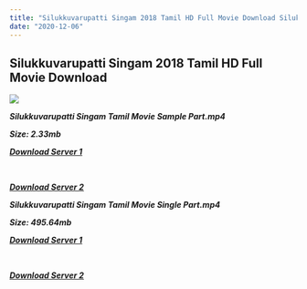 ```yaml
---
title: "Silukkuvarupatti Singam 2018 Tamil HD Full Movie Download Silukkuvarupatti Singam Tamil HD Movie Download"
date: "2020-12-06"
---
```


## Silukkuvarupatti Singam 2018 Tamil HD Full Movie Download

![](https://images.moviebuff.com/177adff6-9e30-4b3f-8dd6-bdc185b12854?w=1000)

**_Silukkuvarupatti Singam Tamil Movie Sample Part.mp4_**

**_Size: 2.33mb_**

**_[Download Server 1](http://b8.wetransfer.vip/files/Tamil{525e4ed8fa01f01a9103e1e2d0de788082fff3ddd3718eaf08f87fc8fd9b0ee6}20Movies/Tamil{525e4ed8fa01f01a9103e1e2d0de788082fff3ddd3718eaf08f87fc8fd9b0ee6}202018{525e4ed8fa01f01a9103e1e2d0de788082fff3ddd3718eaf08f87fc8fd9b0ee6}20Movies/Silukkuvarupatti{525e4ed8fa01f01a9103e1e2d0de788082fff3ddd3718eaf08f87fc8fd9b0ee6}20Singam{525e4ed8fa01f01a9103e1e2d0de788082fff3ddd3718eaf08f87fc8fd9b0ee6}20(2018)/Silukkuvarupatti{525e4ed8fa01f01a9103e1e2d0de788082fff3ddd3718eaf08f87fc8fd9b0ee6}20Singam{525e4ed8fa01f01a9103e1e2d0de788082fff3ddd3718eaf08f87fc8fd9b0ee6}20(2018){525e4ed8fa01f01a9103e1e2d0de788082fff3ddd3718eaf08f87fc8fd9b0ee6}20HDRip/Silukkuvarupatti{525e4ed8fa01f01a9103e1e2d0de788082fff3ddd3718eaf08f87fc8fd9b0ee6}20Singam{525e4ed8fa01f01a9103e1e2d0de788082fff3ddd3718eaf08f87fc8fd9b0ee6}20(2018){525e4ed8fa01f01a9103e1e2d0de788082fff3ddd3718eaf08f87fc8fd9b0ee6}20Sample{525e4ed8fa01f01a9103e1e2d0de788082fff3ddd3718eaf08f87fc8fd9b0ee6}20(640x360).mp4)_**

**_[  
](http://b8.wetransfer.vip/files/Tamil{525e4ed8fa01f01a9103e1e2d0de788082fff3ddd3718eaf08f87fc8fd9b0ee6}20Movies/Tamil{525e4ed8fa01f01a9103e1e2d0de788082fff3ddd3718eaf08f87fc8fd9b0ee6}202018{525e4ed8fa01f01a9103e1e2d0de788082fff3ddd3718eaf08f87fc8fd9b0ee6}20Movies/Silukkuvarupatti{525e4ed8fa01f01a9103e1e2d0de788082fff3ddd3718eaf08f87fc8fd9b0ee6}20Singam{525e4ed8fa01f01a9103e1e2d0de788082fff3ddd3718eaf08f87fc8fd9b0ee6}20(2018)/Silukkuvarupatti{525e4ed8fa01f01a9103e1e2d0de788082fff3ddd3718eaf08f87fc8fd9b0ee6}20Singam{525e4ed8fa01f01a9103e1e2d0de788082fff3ddd3718eaf08f87fc8fd9b0ee6}20(2018){525e4ed8fa01f01a9103e1e2d0de788082fff3ddd3718eaf08f87fc8fd9b0ee6}20HDRip/Silukkuvarupatti{525e4ed8fa01f01a9103e1e2d0de788082fff3ddd3718eaf08f87fc8fd9b0ee6}20Singam{525e4ed8fa01f01a9103e1e2d0de788082fff3ddd3718eaf08f87fc8fd9b0ee6}20(2018){525e4ed8fa01f01a9103e1e2d0de788082fff3ddd3718eaf08f87fc8fd9b0ee6}20Sample{525e4ed8fa01f01a9103e1e2d0de788082fff3ddd3718eaf08f87fc8fd9b0ee6}20(640x360).mp4)_**

**_[Download Server 2](http://b8.wetransfer.vip/files/Tamil{525e4ed8fa01f01a9103e1e2d0de788082fff3ddd3718eaf08f87fc8fd9b0ee6}20Movies/Tamil{525e4ed8fa01f01a9103e1e2d0de788082fff3ddd3718eaf08f87fc8fd9b0ee6}202018{525e4ed8fa01f01a9103e1e2d0de788082fff3ddd3718eaf08f87fc8fd9b0ee6}20Movies/Silukkuvarupatti{525e4ed8fa01f01a9103e1e2d0de788082fff3ddd3718eaf08f87fc8fd9b0ee6}20Singam{525e4ed8fa01f01a9103e1e2d0de788082fff3ddd3718eaf08f87fc8fd9b0ee6}20(2018)/Silukkuvarupatti{525e4ed8fa01f01a9103e1e2d0de788082fff3ddd3718eaf08f87fc8fd9b0ee6}20Singam{525e4ed8fa01f01a9103e1e2d0de788082fff3ddd3718eaf08f87fc8fd9b0ee6}20(2018){525e4ed8fa01f01a9103e1e2d0de788082fff3ddd3718eaf08f87fc8fd9b0ee6}20HDRip/Silukkuvarupatti{525e4ed8fa01f01a9103e1e2d0de788082fff3ddd3718eaf08f87fc8fd9b0ee6}20Singam{525e4ed8fa01f01a9103e1e2d0de788082fff3ddd3718eaf08f87fc8fd9b0ee6}20(2018){525e4ed8fa01f01a9103e1e2d0de788082fff3ddd3718eaf08f87fc8fd9b0ee6}20Sample{525e4ed8fa01f01a9103e1e2d0de788082fff3ddd3718eaf08f87fc8fd9b0ee6}20(640x360).mp4)_**

**_Silukkuvarupatti Singam Tamil Movie Single Part.mp4_**

**_Size: 495.64mb_**

**_[Download Server 1](http://b8.wetransfer.vip/files/Tamil{525e4ed8fa01f01a9103e1e2d0de788082fff3ddd3718eaf08f87fc8fd9b0ee6}20Movies/Tamil{525e4ed8fa01f01a9103e1e2d0de788082fff3ddd3718eaf08f87fc8fd9b0ee6}202018{525e4ed8fa01f01a9103e1e2d0de788082fff3ddd3718eaf08f87fc8fd9b0ee6}20Movies/Silukkuvarupatti{525e4ed8fa01f01a9103e1e2d0de788082fff3ddd3718eaf08f87fc8fd9b0ee6}20Singam{525e4ed8fa01f01a9103e1e2d0de788082fff3ddd3718eaf08f87fc8fd9b0ee6}20(2018)/Silukkuvarupatti{525e4ed8fa01f01a9103e1e2d0de788082fff3ddd3718eaf08f87fc8fd9b0ee6}20Singam{525e4ed8fa01f01a9103e1e2d0de788082fff3ddd3718eaf08f87fc8fd9b0ee6}20(2018){525e4ed8fa01f01a9103e1e2d0de788082fff3ddd3718eaf08f87fc8fd9b0ee6}20HDRip/Silukkuvarupatti{525e4ed8fa01f01a9103e1e2d0de788082fff3ddd3718eaf08f87fc8fd9b0ee6}20Singam{525e4ed8fa01f01a9103e1e2d0de788082fff3ddd3718eaf08f87fc8fd9b0ee6}20(2018){525e4ed8fa01f01a9103e1e2d0de788082fff3ddd3718eaf08f87fc8fd9b0ee6}20Single{525e4ed8fa01f01a9103e1e2d0de788082fff3ddd3718eaf08f87fc8fd9b0ee6}20Part{525e4ed8fa01f01a9103e1e2d0de788082fff3ddd3718eaf08f87fc8fd9b0ee6}20(640x360).mp4)_**

**_[  
](http://b8.wetransfer.vip/files/Tamil{525e4ed8fa01f01a9103e1e2d0de788082fff3ddd3718eaf08f87fc8fd9b0ee6}20Movies/Tamil{525e4ed8fa01f01a9103e1e2d0de788082fff3ddd3718eaf08f87fc8fd9b0ee6}202018{525e4ed8fa01f01a9103e1e2d0de788082fff3ddd3718eaf08f87fc8fd9b0ee6}20Movies/Silukkuvarupatti{525e4ed8fa01f01a9103e1e2d0de788082fff3ddd3718eaf08f87fc8fd9b0ee6}20Singam{525e4ed8fa01f01a9103e1e2d0de788082fff3ddd3718eaf08f87fc8fd9b0ee6}20(2018)/Silukkuvarupatti{525e4ed8fa01f01a9103e1e2d0de788082fff3ddd3718eaf08f87fc8fd9b0ee6}20Singam{525e4ed8fa01f01a9103e1e2d0de788082fff3ddd3718eaf08f87fc8fd9b0ee6}20(2018){525e4ed8fa01f01a9103e1e2d0de788082fff3ddd3718eaf08f87fc8fd9b0ee6}20HDRip/Silukkuvarupatti{525e4ed8fa01f01a9103e1e2d0de788082fff3ddd3718eaf08f87fc8fd9b0ee6}20Singam{525e4ed8fa01f01a9103e1e2d0de788082fff3ddd3718eaf08f87fc8fd9b0ee6}20(2018){525e4ed8fa01f01a9103e1e2d0de788082fff3ddd3718eaf08f87fc8fd9b0ee6}20Single{525e4ed8fa01f01a9103e1e2d0de788082fff3ddd3718eaf08f87fc8fd9b0ee6}20Part{525e4ed8fa01f01a9103e1e2d0de788082fff3ddd3718eaf08f87fc8fd9b0ee6}20(640x360).mp4)_**

**_[Download Server 2](http://b8.wetransfer.vip/files/Tamil{525e4ed8fa01f01a9103e1e2d0de788082fff3ddd3718eaf08f87fc8fd9b0ee6}20Movies/Tamil{525e4ed8fa01f01a9103e1e2d0de788082fff3ddd3718eaf08f87fc8fd9b0ee6}202018{525e4ed8fa01f01a9103e1e2d0de788082fff3ddd3718eaf08f87fc8fd9b0ee6}20Movies/Silukkuvarupatti{525e4ed8fa01f01a9103e1e2d0de788082fff3ddd3718eaf08f87fc8fd9b0ee6}20Singam{525e4ed8fa01f01a9103e1e2d0de788082fff3ddd3718eaf08f87fc8fd9b0ee6}20(2018)/Silukkuvarupatti{525e4ed8fa01f01a9103e1e2d0de788082fff3ddd3718eaf08f87fc8fd9b0ee6}20Singam{525e4ed8fa01f01a9103e1e2d0de788082fff3ddd3718eaf08f87fc8fd9b0ee6}20(2018){525e4ed8fa01f01a9103e1e2d0de788082fff3ddd3718eaf08f87fc8fd9b0ee6}20HDRip/Silukkuvarupatti{525e4ed8fa01f01a9103e1e2d0de788082fff3ddd3718eaf08f87fc8fd9b0ee6}20Singam{525e4ed8fa01f01a9103e1e2d0de788082fff3ddd3718eaf08f87fc8fd9b0ee6}20(2018){525e4ed8fa01f01a9103e1e2d0de788082fff3ddd3718eaf08f87fc8fd9b0ee6}20Single{525e4ed8fa01f01a9103e1e2d0de788082fff3ddd3718eaf08f87fc8fd9b0ee6}20Part{525e4ed8fa01f01a9103e1e2d0de788082fff3ddd3718eaf08f87fc8fd9b0ee6}20(640x360).mp4)_**
